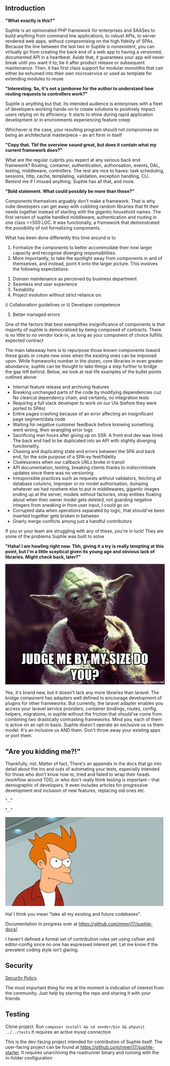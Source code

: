 ## Introduction

**"What exactly is this?"**

Suphle is an opinionated PHP framework for enterprises and SAASes to build anything from command line applications, to robust APIs, to server rendered web apps, without compromising on the high fidelity of SPAs. Because the line between the last two in Suphle is nonexistent, you can virtually go from creating the back end of a web app to having a versioned, documented API in a heartbeat. Aside that, it guarantees your app will never break until you want it to; be it after product release or subsequent maintenance. Then, it has first class support for modular monoliths that can either be exhumed into their own microservice or used as template for extending modules to reuse

**"Interesting. So, it's not a jamboree for the author to understand how routing requests to controllers work?"**

Suphle is anything but that. Its intended audience is enterprises with a fleet of developers working hands-on to create solutions to positively impact users relying on its efficiency. It starts to shine during rapid application development or in environments experiencing feature creep

Whichever is the case, your resulting program should not compromise on being an architectural masterpiece – an art form in itself

**"Copy that. Tbf the overview sound great, but does it contain what my current framework does?"**

What are the regular culprits you expect at any serious back end framework? Routing, container, authentication, authorisation, events, DAL, testing, middleware, controllers. The rest are nice to haves: task scheduling, sessions, http, cache, templating, validation, exception handling, CLI. Remind me if I missed anything.
Suphle has all that, and more.

**"Bold statement. What could possibly be more than those?"**

Components themselves arguably don't make a framework. That is why indie developers can get away with cobbling random libraries that fit their needs together instead of starting with the gigantic household names. The first version of suphle handled middleware, authentication and routing in one class <=500 LOC. It was functionally, a framework that demonstrated the possibility of not formalizing components.

What has been done differently this time around is to 
1. Formalize the components to better accommodate their now larger capacity and recognise diverging responsibilities. 
1. More importantly, to take the spotlight away from components in and of themselves, and instead, point it onto the larger picture. This involves the following expectations:

1) Domain maintenance as perceived by business department
2) Seamless end user experience
3) Testability
4) Project evolution without strict reliance on:

i) Collaboration guidelines or
ii) Developer competence

5) Better managed errors

One of the factors that best exemplifies insignificance of components is that majority of suphle is democratised by being composed of contracts. There is no little to no vendor lock-in, as long as your component of choice fulfills expected contract

The main takeaway here is to repurpose those known components toward these goals or create new ones when the existing ones can be improved upon. While frameworks number in the dozen, core libraries in even greater abundance, suphle can be thought to take things a step further to bridge the gap left behind. Below, we look at real life examples of the bullet points outlined above:

- Internal feature release and archiving features
- Breaking unchanged parts of the code by modifying dependencies cuz No clearcut dependency chain, and certainly, no integration tests
- Requiring a full stack developer to work on our UIs (before they were ported to SPAs) 
- Entire pages crashing because of an error affecting an insignificant page segment/data node
- Waiting for negative customer feedback before knowing something went wrong, then wrangling error logs
- Sacrificing man hours after giving up on SSR. A front end dev was hired. The back end had to be duplicated into an API with slightly diverging functionality.
- Chasing and duplicating state and errors between the SPA and back end, for the sole purpose of a SPA-ey feel/fidelity
- Cluelessness when our callback URLs broke in transit
- API documentation, testing, breaking clients thanks to indiscriminate updates since there was no versioning
- Irresponsible practices such as requests without validators, fetching all database columns, improper or no model authorisation, dumping whatever we had nowhere else to put in middlewares, gigantic images ending up at the server, models without factories, stray entities floating about when their owner model gets deleted, not guarding negative integers from sneaking in from user input, I could go on
- Corrupted data when operations separated by logic, that should've been inserted together gets broken in between
- Gnarly merge conflicts among just a handful contributors 

If you or your team are struggling with any of these, you're in luck! They are some of the problems Suphle was built to solve

**"Haha! I am howling right now. Tbh, giving it a try is really tempting at this point, but I'm a little sceptical given its young age and obvious lack of libraries. Might check back, later?"**

![judge-me-by-my-size](judge-me-by-my-size-do-you.jpg)

Yes, it's brand new, but it doesn't lack any more libraries than laravel. The bridge component has adapters well defined to encourage development of plugins for other frameworks. But currently, the laravel adapter enables you access your laravel service providers, container bindings, routes, config, helpers, migrations, in suphle without the friction that should've come from combining two drastically contrasting frameworks. Mind you, each of them is active on an opt-in basis. Suphle doesn't operate an exclusive us vs them model. It's an inclusive us AND them. Don't throw away your existing apps or port them. 

## "Are you kidding me?!"

Thankfully, not. Matter of fact, There's an appendix in the docs that go into detail about the ins and outs of automating your tests, especially intended for those who don't know how to, tried and failed to wrap their heads /workflow around TDD, or who don't really think testing is important – that demographic of developers. It even includes articles for progressive development and inclusion of new features, replacing old ones etc.

"..."

"..."

![shut-up-and-take-my-money](shut-up-take-my-money.gif)

Ha! I think you mean "take all my existing and future codebases". <!-- So, head straight over to the documentation at [suphle.com](docs/v1/quick-start). However, if you mean what you said, you can donate to support continuous development of the project through these channels -->

Documentation in progress over at https://github.com/nmeri17/suphle-docs/.

I haven't defined a formal set of contribution rules yet using csfixer and editor-config since no one has expressed interest yet. Let me know if the prevalent coding style isn't glaring.

## Security

[Security Policy](SECURITY.md).

The most important thing for me at the moment is indication of interest from the community. Just help by starring the repo and sharing it with your friends

<!-- ## Installation-->
## Testing
Clone project. Run `composer install && cd vendor/bin && phpunit ../../tests`
It requires an active mysql connection

This is the dev-facing project intended for contribution of Suphle itself. The user-facing project can be found at https://github.com/nmeri17/suphle-starter. It requires unarchiving the roadrunner binary and running with the in-folder configuration 
